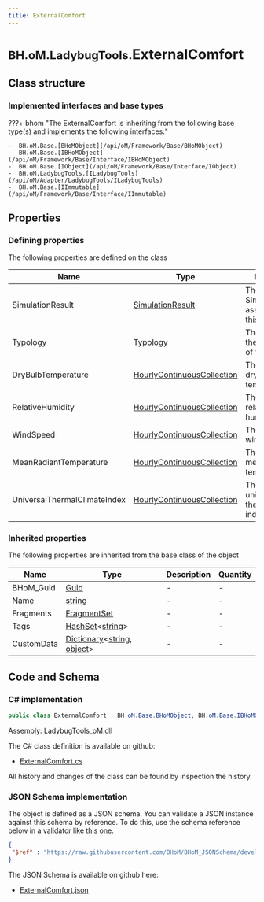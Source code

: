 ```yaml
---
title: ExternalComfort
---
```


# <small>BH.oM.LadybugTools.</small>**ExternalComfort**



## Class structure

### Implemented interfaces and base types

???+ bhom "The ExternalComfort is inheriting from the following base type(s) and implements the following interfaces:"

    -  BH.oM.Base.[BHoMObject](/api/oM/Framework/Base/BHoMObject)
    -  BH.oM.Base.[IBHoMObject](/api/oM/Framework/Base/Interface/IBHoMObject)
    -  BH.oM.Base.[IObject](/api/oM/Framework/Base/Interface/IObject)
    -  BH.oM.LadybugTools.[ILadybugTools](/api/oM/Adapter/LadybugTools/ILadybugTools)
    -  BH.oM.Base.[IImmutable](/api/oM/Framework/Base/Interface/IImmutable)


## Properties



### Defining properties

The following properties are defined on the class

| Name             | Type             | Description      | Quantity         |
|------------------|------------------|------------------|------------------|
| SimulationResult | [SimulationResult](/api/oM/Adapter/LadybugTools/Simulation/SimulationResult) | The SimulationResult associated with this object. | - |
| Typology | [Typology](/api/oM/Adapter/LadybugTools/Simulation/Typology) | The typology in the processing of this object. | - |
| DryBulbTemperature | [HourlyContinuousCollection](/api/oM/Adapter/LadybugTools/Collections/HourlyContinuousCollection) | The calculated dry bulb temperature. | - |
| RelativeHumidity | [HourlyContinuousCollection](/api/oM/Adapter/LadybugTools/Collections/HourlyContinuousCollection) | The calculated relative humidity. | - |
| WindSpeed | [HourlyContinuousCollection](/api/oM/Adapter/LadybugTools/Collections/HourlyContinuousCollection) | The calculated wind speed. | - |
| MeanRadiantTemperature | [HourlyContinuousCollection](/api/oM/Adapter/LadybugTools/Collections/HourlyContinuousCollection) | The calculated mean radiant temperature. | - |
| UniversalThermalClimateIndex | [HourlyContinuousCollection](/api/oM/Adapter/LadybugTools/Collections/HourlyContinuousCollection) | The calculated universal thermal climate index. | - |


### Inherited properties
The following properties are inherited from the base class of the object

| Name             | Type             | Description      | Quantity         |
|------------------|------------------|------------------|------------------|
| BHoM_Guid | [Guid](https://learn.microsoft.com/en-us/dotnet/api/System.Guid?view=netstandard-2.0) | - | - |
| Name | [string](https://learn.microsoft.com/en-us/dotnet/api/System.String?view=netstandard-2.0) | - | - |
| Fragments | [FragmentSet](/api/oM/Framework/Base/FragmentSet) | - | - |
| Tags | [HashSet](https://learn.microsoft.com/en-us/dotnet/api/System.Collections.Generic.HashSet-1?view=netstandard-2.0)&lt;[string](https://learn.microsoft.com/en-us/dotnet/api/System.String?view=netstandard-2.0)&gt; | - | - |
| CustomData | [Dictionary](https://learn.microsoft.com/en-us/dotnet/api/System.Collections.Generic.Dictionary-2?view=netstandard-2.0)&lt;[string](https://learn.microsoft.com/en-us/dotnet/api/System.String?view=netstandard-2.0), [object](https://learn.microsoft.com/en-us/dotnet/api/System.Object?view=netstandard-2.0)&gt; | - | - |


## Code and Schema

### C# implementation

``` C# title="C#"
public class ExternalComfort : BH.oM.Base.BHoMObject, BH.oM.Base.IBHoMObject, BH.oM.Base.IObject, BH.oM.LadybugTools.ILadybugTools, BH.oM.Base.IImmutable
```

Assembly: LadybugTools_oM.dll

The C# class definition is available on github:

- [ExternalComfort.cs](https://github.com/BHoM/LadybugTools_Toolkit/blob/develop/LadybugTools_oM/Simulation\ExternalComfort.cs)

All history and changes of the class can be found by inspection the history.
### JSON Schema implementation

The object is defined as a JSON schema. You can validate a JSON instance against this schema by reference. To do this, use the schema reference below in a validator like [this one](https://www.jsonschemavalidator.net/).

``` json title="JSON Schema"
{
 "$ref" : "https://raw.githubusercontent.com/BHoM/BHoM_JSONSchema/develop/LadybugTools_oM/ExternalComfort.json"
}
```

The JSON Schema is available on github here:

- [ExternalComfort.json](https://github.com/BHoM/BHoM_JSONSchema/blob/develop/LadybugTools_oM/ExternalComfort.json)
